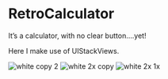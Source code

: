 # RetroCalculator


It’s a calculator, with no clear button….yet!

Here I make use of UIStackViews.

![white copy 2](https://cloud.githubusercontent.com/assets/11362005/12635279/993e6db4-c54f-11e5-9673-8cb24f08ec38.jpg)
![white 2x copy](https://cloud.githubusercontent.com/assets/11362005/12635337/2e907466-c550-11e5-857e-b95a5f87d93c.jpg)
![white 2x 1x](https://cloud.githubusercontent.com/assets/11362005/12635312/eb055072-c54f-11e5-85a3-dcd891737834.jpg)



